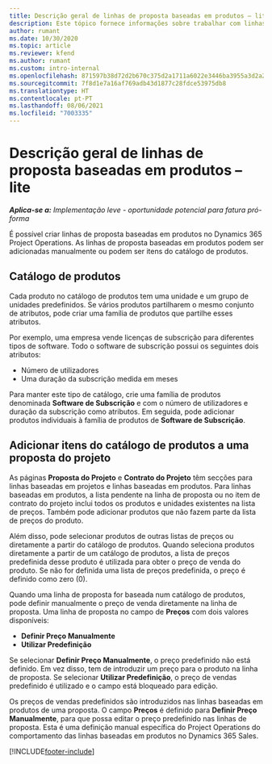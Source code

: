 ```yaml
---
title: Descrição geral de linhas de proposta baseadas em produtos – lite
description: Este tópico fornece informações sobre trabalhar com linhas de proposta baseadas em produtos.
author: rumant
ms.date: 10/30/2020
ms.topic: article
ms.reviewer: kfend
ms.author: rumant
ms.custom: intro-internal
ms.openlocfilehash: 871597b38d72d2b670c375d2a1711a6022e3446ba3955a3d2a233a6486d85f5c
ms.sourcegitcommit: 7f8d1e7a16af769adb43d1877c28fdce53975db8
ms.translationtype: HT
ms.contentlocale: pt-PT
ms.lasthandoff: 08/06/2021
ms.locfileid: "7003335"
---
```

# <a name="product-based-quote-lines-overview---lite"></a>Descrição geral de linhas de proposta baseadas em produtos – lite

_**Aplica-se a:** Implementação leve - oportunidade potencial para fatura pró-forma_

É possível criar linhas de proposta baseadas em produtos no Dynamics 365 Project Operations. As linhas de proposta baseadas em produtos podem ser adicionadas manualmente ou podem ser itens do catálogo de produtos.

## <a name="product-catalog"></a>Catálogo de produtos

Cada produto no catálogo de produtos tem uma unidade e um grupo de unidades predefinidos. Se vários produtos partilharem o mesmo conjunto de atributos, pode criar uma família de produtos que partilhe esses atributos. 

Por exemplo, uma empresa vende licenças de subscrição para diferentes tipos de software. Todo o software de subscrição possui os seguintes dois atributos:

- Número de utilizadores
- Uma duração da subscrição medida em meses

Para manter este tipo de catálogo, crie uma família de produtos denominada **Software de Subscrição** e com o número de utilizadores e duração da subscrição como atributos. Em seguida, pode adicionar produtos individuais à família de produtos de **Software de Subscrição**.

## <a name="add-product-catalog-items-to-a-project-quote"></a>Adicionar itens do catálogo de produtos a uma proposta do projeto

As páginas **Proposta do Projeto** e **Contrato do Projeto** têm secções para linhas baseadas em projetos e linhas baseadas em produtos. Para linhas baseadas em produtos, a lista pendente na linha de proposta ou no item de contrato do projeto inclui todos os produtos e unidades existentes na lista de preços. Também pode adicionar produtos que não fazem parte da lista de preços do produto.

Além disso, pode selecionar produtos de outras listas de preços ou diretamente a partir do catálogo de produtos. Quando seleciona produtos diretamente a partir de um catálogo de produtos, a lista de preços predefinida desse produto é utilizada para obter o preço de venda do produto. Se não for definida uma lista de preços predefinida, o preço é definido como zero (0).

Quando uma linha de proposta for baseada num catálogo de produtos, pode definir manualmente o preço de venda diretamente na linha de proposta. Uma linha de proposta no campo de **Preços** com dois valores disponíveis:

- **Definir Preço Manualmente**
- **Utilizar Predefinição**

Se selecionar **Definir Preço Manualmente**, o preço predefinido não está definido. Em vez disso, tem de introduzir um preço para o produto na linha de proposta. Se selecionar **Utilizar Predefinição**, o preço de vendas predefinido é utilizado e o campo está bloqueado para edição.

Os preços de vendas predefinidos são introduzidos nas linhas baseadas em produtos de uma proposta. O campo **Preços** é definido para **Definir Preço Manualmente**, para que possa editar o preço predefinido nas linhas de proposta. Esta é uma definição manual específica do Project Operations do comportamento das linhas baseadas em produtos no Dynamics 365 Sales.


[!INCLUDE[footer-include](../../includes/footer-banner.md)]